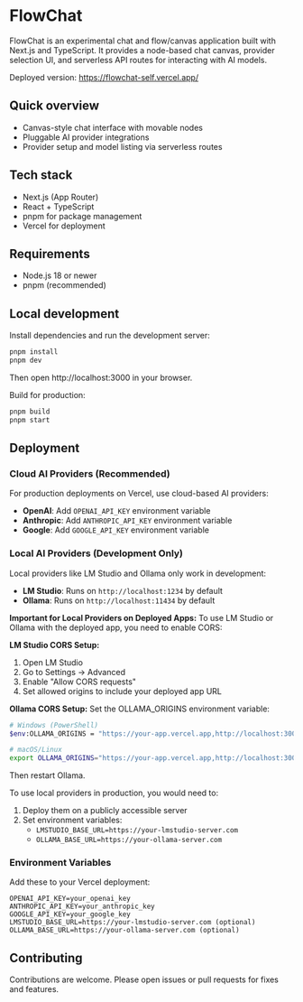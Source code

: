 # FlowChat

FlowChat is an experimental chat and flow/canvas application built with Next.js and TypeScript. It provides a node-based chat canvas, provider selection UI, and serverless API routes for interacting with AI models.

Deployed version: https://flowchat-self.vercel.app/

## Quick overview
- Canvas-style chat interface with movable nodes
- Pluggable AI provider integrations
- Provider setup and model listing via serverless routes

## Tech stack
- Next.js (App Router)
- React + TypeScript
- pnpm for package management
- Vercel for deployment

## Requirements
- Node.js 18 or newer
- pnpm (recommended)

## Local development
Install dependencies and run the development server:

```bash
pnpm install
pnpm dev
```

Then open http://localhost:3000 in your browser.

Build for production:

```bash
pnpm build
pnpm start
```

## Deployment

### Cloud AI Providers (Recommended)
For production deployments on Vercel, use cloud-based AI providers:
- **OpenAI**: Add `OPENAI_API_KEY` environment variable
- **Anthropic**: Add `ANTHROPIC_API_KEY` environment variable  
- **Google**: Add `GOOGLE_API_KEY` environment variable

### Local AI Providers (Development Only)
Local providers like LM Studio and Ollama only work in development:
- **LM Studio**: Runs on `http://localhost:1234` by default
- **Ollama**: Runs on `http://localhost:11434` by default

**Important for Local Providers on Deployed Apps:**
To use LM Studio or Ollama with the deployed app, you need to enable CORS:

**LM Studio CORS Setup:**
1. Open LM Studio
2. Go to Settings → Advanced
3. Enable "Allow CORS requests"
4. Set allowed origins to include your deployed app URL

**Ollama CORS Setup:**
Set the OLLAMA_ORIGINS environment variable:
```bash
# Windows (PowerShell)
$env:OLLAMA_ORIGINS = "https://your-app.vercel.app,http://localhost:3000"

# macOS/Linux
export OLLAMA_ORIGINS="https://your-app.vercel.app,http://localhost:3000"
```

Then restart Ollama.

To use local providers in production, you would need to:
1. Deploy them on a publicly accessible server
2. Set environment variables:
   - `LMSTUDIO_BASE_URL=https://your-lmstudio-server.com`
   - `OLLAMA_BASE_URL=https://your-ollama-server.com`

### Environment Variables
Add these to your Vercel deployment:
```
OPENAI_API_KEY=your_openai_key
ANTHROPIC_API_KEY=your_anthropic_key
GOOGLE_API_KEY=your_google_key
LMSTUDIO_BASE_URL=https://your-lmstudio-server.com (optional)
OLLAMA_BASE_URL=https://your-ollama-server.com (optional)
```

## Contributing
Contributions are welcome. Please open issues or pull requests for fixes and features.
